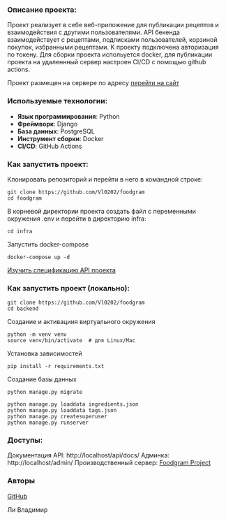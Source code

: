 ### Описание проекта:
Проект реализует в себе веб-приложение для публикации рецептов и взаимодействия с другими пользователями. API бекенда взаимодействует с рецептами, подписками пользователей, корзиной покупок, избранными рецептами. К проекту подключена авторизация по токену. Для сборки проекта испольуется docker, для публикации проекта на удаленнный сервер настроен CI/CD с помощью github actions.

Проект размещен на сервере по адреcу [перейти на сайт](https://foodgram771.ddns.net)

### Используемые технологии:

- **Язык программирования**: Python
- **Фреймворк**: Django
- **База данных**: PostgreSQL
- **Инструмент сборки**: Docker
- **CI/CD**: GitHub Actions

### Как запустить проект:

Клонировать репозиторий и перейти в него в командной строке:

```
git clone https://github.com/Vl0202/foodgram
cd foodgram
```

В корневой директории проекта создать файл с переменными окружения .env и перейти в директорию infra:

```
cd infra
```

Запустить docker-compose

```
docker-compose up -d
```

[Изучить спецификацию API проекта](http://localhost/api/docs/)

### Как запустить проект (локально):

```
git clone https://github.com/Vl0202/foodgram
cd backend
```
Создание и активациия виртуального окружения
```
python -m venv venv
source venv/bin/activate  # для Linux/Mac
```
Установка зависимостей
```
pip install -r requirements.txt
```

Создание базы данных
```
python manage.py migrate
```
```
python manage.py loaddata ingredients.json
python manage.py loaddata tags.json
python manage.py createsuperuser
python manage.py runserver
```

### Доступы:

Документация API: http://localhost/api/docs/
Админка: http://localhost/admin/
Производственный сервер: [Foodgram Project](https://foodgram771.ddns.net)

### Авторы
[GitHub](https://github.com/Vl0202)

Ли Владимир

